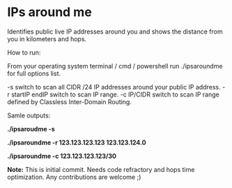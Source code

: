 # IPs around me
Identifies public live IP addresses around you and shows the distance from you in kilometers and hops.

How to run:

From your operating system terminal / cmd / powershell run ./ipsaroundme for full options list.

-s switch to scan all CIDR  /24 IP addresses around your public IP address.
-r startIP endIP switch to scan IP range.
-c IP/CIDR switch to scan IP range defined by Classless Inter-Domain Routing.


Samle outputs:

**./ipsaroudme -s**


**./ipsaroundme -r 123.123.123.123 123.123.124.0**



**./ipsaroundme -c 123.123.123.123/30**




**Note:** This is initial commit. Needs code refractory and hops time optimization. Any contributions are welcome ;)
